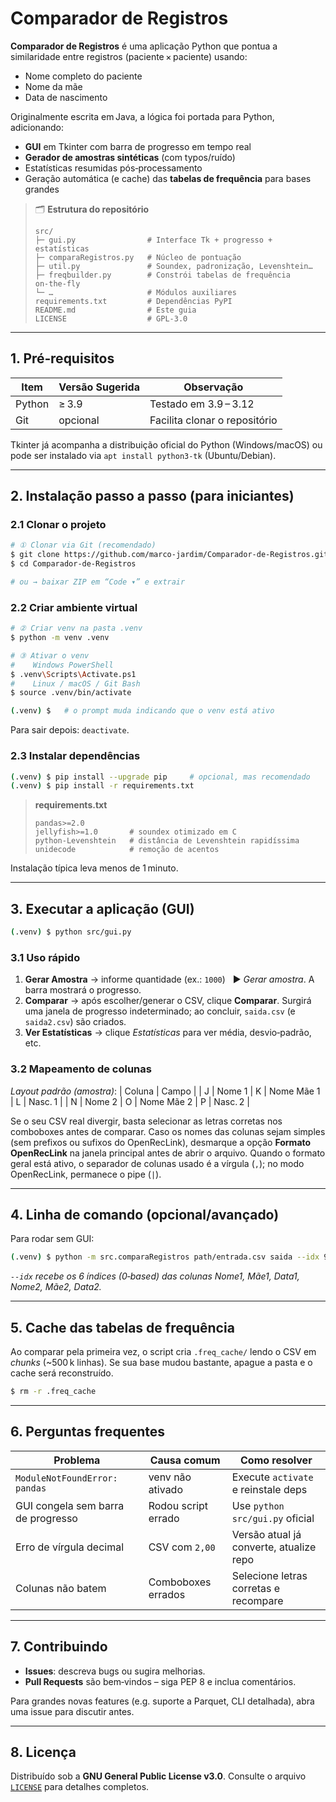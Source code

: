 # Comparador de Registros

**Comparador de Registros** é uma aplicação Python que pontua a similaridade entre registros (paciente × paciente) usando:

* Nome completo do paciente
* Nome da mãe
* Data de nascimento

Originalmente escrita em Java, a lógica foi portada para Python, adicionando:

* **GUI** em Tkinter com barra de progresso em tempo real
* **Gerador de amostras sintéticas** (com typos/ruído)
* Estatísticas resumidas pós‑processamento
* Geração automática (e cache) das **tabelas de frequência** para bases grandes

> 🗂 **Estrutura do repositório**
>
> ```text
> src/
> ├─ gui.py                # Interface Tk + progresso + estatísticas
> ├─ comparaRegistros.py   # Núcleo de pontuação
> ├─ util.py               # Soundex, padronização, Levenshtein…
> ├─ freqbuilder.py        # Constrói tabelas de frequência on‑the‑fly
> └─ …                     # Módulos auxiliares
> requirements.txt         # Dependências PyPI
> README.md                # Este guia
> LICENSE                  # GPL‑3.0
> ```

---

## 1. Pré‑requisitos

| Item   | Versão Sugerida | Observação                    |
| ------ | --------------- | ----------------------------- |
| Python | ≥ 3.9           | Testado em 3.9 – 3.12         |
| Git    | opcional        | Facilita clonar o repositório |

Tkinter já acompanha a distribuição oficial do Python (Windows/macOS) ou pode ser instalado via `apt install python3-tk` (Ubuntu/Debian).

---

## 2. Instalação passo a passo (para iniciantes)

### 2.1 Clonar o projeto

```bash
# ① Clonar via Git (recomendado)
$ git clone https://github.com/marco-jardim/Comparador-de-Registros.git
$ cd Comparador-de-Registros

# ou → baixar ZIP em “Code ▾” e extrair
```

### 2.2 Criar ambiente virtual

```bash
# ② Criar venv na pasta .venv
$ python -m venv .venv

# ③ Ativar o venv
#    Windows PowerShell
$ .venv\Scripts\Activate.ps1
#    Linux / macOS / Git Bash
$ source .venv/bin/activate

(.venv) $   # o prompt muda indicando que o venv está ativo
```

Para sair depois: `deactivate`.

### 2.3 Instalar dependências

```bash
(.venv) $ pip install --upgrade pip     # opcional, mas recomendado
(.venv) $ pip install -r requirements.txt
```

> **requirements.txt**
>
> ```
> pandas>=2.0
> jellyfish>=1.0       # soundex otimizado em C
> python-Levenshtein   # distância de Levenshtein rapidíssima
> unidecode            # remoção de acentos
> ```

Instalação típica leva menos de 1 minuto.

---

## 3. Executar a aplicação (GUI)

```bash
(.venv) $ python src/gui.py
```

### 3.1 Uso rápido

1. **Gerar Amostra**  → informe quantidade (ex.: `1000`)   ▶ *Gerar amostra*.
   A barra mostrará o progresso.
2. **Comparar**  → após escolher/generar o CSV, clique **Comparar**.
   Surgirá uma janela de progresso indeterminado; ao concluir, `saida.csv` (e `saida2.csv`) são criados.
3. **Ver Estatísticas**  → clique *Estatísticas* para ver média, desvio‑padrão, etc.

### 3.2 Mapeamento de colunas

*Layout padrão (amostra)*:
\| Coluna | Campo |
\| J | Nome 1 |  K | Nome Mãe 1 |  L | Nasc. 1 |
\| N | Nome 2 |  O | Nome Mãe 2 |  P | Nasc. 2 |

Se o seu CSV real divergir, basta selecionar as letras corretas nos comboboxes antes de comparar.
Caso os nomes das colunas sejam simples (sem prefixos ou sufixos do OpenRecLink),
desmarque a opção **Formato OpenRecLink** na janela principal antes de abrir o arquivo.
Quando o formato geral está ativo, o separador de colunas usado é a vírgula
(`,`); no modo OpenRecLink, permanece o pipe (`|`).

---

## 4. Linha de comando (opcional/avançado)

Para rodar sem GUI:

```bash
(.venv) $ python -m src.comparaRegistros path/entrada.csv saida --idx 9 10 11 13 14 15
```

*`--idx` recebe os 6 índices (0‑based) das colunas Nome1, Mãe1, Data1, Nome2, Mãe2, Data2.*

---

## 5. Cache das tabelas de frequência

Ao comparar pela primeira vez, o script cria `.freq_cache/` lendo o CSV em *chunks* (\~500 k linhas). Se sua base mudou bastante, apague a pasta e o cache será reconstruído.

```bash
$ rm -r .freq_cache
```

---

## 6. Perguntas frequentes

| Problema                           | Causa comum         | Como resolver                           |
| ---------------------------------- | ------------------- | --------------------------------------- |
| `ModuleNotFoundError: pandas`      | venv não ativado    | Execute `activate` e reinstale deps     |
| GUI congela sem barra de progresso | Rodou script errado | Use `python src/gui.py` oficial         |
| Erro de vírgula decimal            | CSV com `2,00`      | Versão atual já converte, atualize repo |
| Colunas não batem                  | Comboboxes errados  | Selecione letras corretas e recompare   |

---

## 7. Contribuindo

* **Issues**: descreva bugs ou sugira melhorias.
* **Pull Requests** são bem‑vindos – siga PEP 8 e inclua comentários.

Para grandes novas features (e.g. suporte a Parquet, CLI detalhada), abra uma issue para discutir antes.

---

## 8. Licença

Distribuído sob a **GNU General Public License v3.0**. Consulte o arquivo [`LICENSE`](LICENSE) para detalhes completos.
